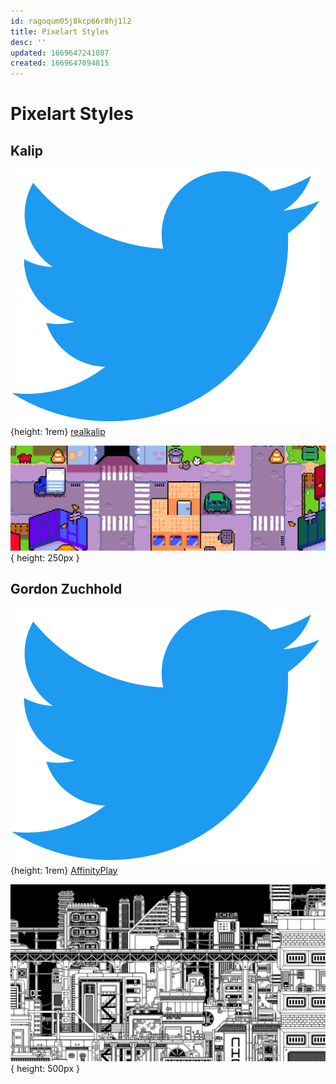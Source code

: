 ```yaml
---
id: ragoqum05j8kcp66r8hj1l2
title: Pixelart Styles
desc: ''
updated: 1669647241087
created: 1669647094815
---
```

# Pixelart Styles

## Kalip

![Twitter Icon](assets/twitter-icon.svg){height: 1rem} [realkalip](https://twitter.com/realkalip)

![](assets/images/kalip-pixelart.png){ height: 250px }

## Gordon Zuchhold

![Twitter Icon](assets/twitter-icon.svg){height: 1rem} [AffinityPlay](https://twitter.com/AffinityPlay)

![](assets/images/1_bit_city.png){ height: 500px }
